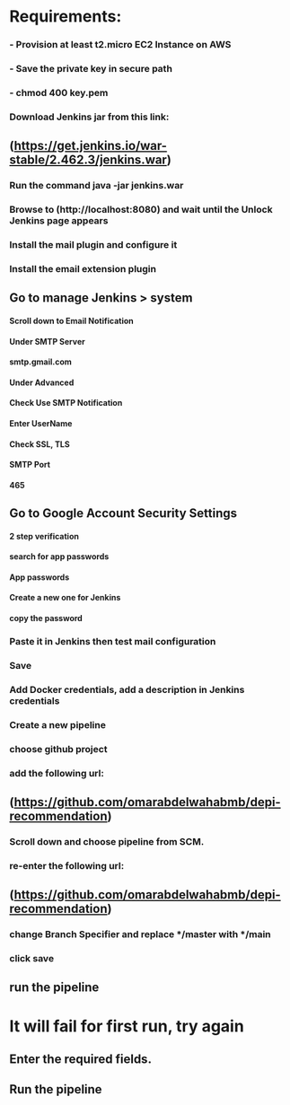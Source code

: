 # Requirements:

### - Provision at least t2.micro EC2 Instance on AWS
### - Save the private key in secure path
### - chmod 400 key.pem

### Download Jenkins jar from this link:
## (https://get.jenkins.io/war-stable/2.462.3/jenkins.war)

### Run the command java -jar jenkins.war
### Browse to (http://localhost:8080) and wait until the Unlock Jenkins page appears

### Install the mail plugin and configure it
### Install the email extension plugin

## Go to manage Jenkins > system 
  #### Scroll down to Email Notification
  #### Under SMTP Server
  ####  smtp.gmail.com
  #### Under Advanced
  ####  Check Use SMTP Notification
  ####    Enter UserName
  ####  Check SSL, TLS
  ####  SMTP Port
  ####  465

## Go to Google Account Security Settings
  #### 2 step verification
  #### search for app passwords
  #### App passwords
  #### Create a new one for Jenkins
  #### copy the password
  
### Paste it in Jenkins then test mail configuration
  ### Save

### Add Docker credentials, add a description in Jenkins credentials

### Create a new pipeline
### choose github project
### add the following url:
## (https://github.com/omarabdelwahabmb/depi-recommendation)
### Scroll down and choose pipeline from SCM.
### re-enter the following url:
## (https://github.com/omarabdelwahabmb/depi-recommendation)
### change Branch Specifier and replace */master with */main
### click save
## run the pipeline

# It will fail for first run, try again

## Enter the required fields.

## Run the pipeline
